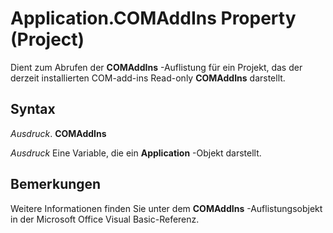 
# Application.COMAddIns Property (Project)

Dient zum Abrufen der  **COMAddIns** -Auflistung für ein Projekt, das der derzeit installierten COM-add-ins Read-only **COMAddIns** darstellt.


## Syntax

 _Ausdruck_. **COMAddIns**

 _Ausdruck_ Eine Variable, die ein **Application** -Objekt darstellt.


## Bemerkungen

Weitere Informationen finden Sie unter dem  **COMAddIns** -Auflistungsobjekt in der Microsoft Office Visual Basic-Referenz.

